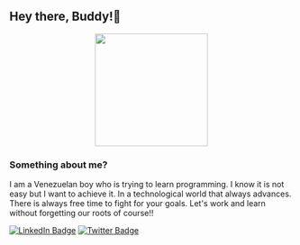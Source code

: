 ##                                  Hey there, Buddy!👋 
<div id="header" align="center">
  <img src="[https://media.giphy.com/media/HQHwvSBSy7s0AXOlWt/giphy.gif](https://giphy.com/embed/12XxYnYLMEn6yA)" width="200"/>
</div>

### Something about me?

I am a Venezuelan boy who is trying to learn programming. I know it is not easy but I want to achieve it. In a technological world that always advances. There is always free time to fight for your goals. Let's work and learn without forgetting our roots of course!!


[<img src="https://img.shields.io/badge/LinkedIn-blue?style=for-the-badge&logo=linkedin&logoColor=white" alt="LinkedIn Badge"/>](https://www.linkedin.com/in/joy-or-87b52a301/)
[<img src="https://img.shields.io/badge/Twitter-blue?style=for-the-badge&logo=twitter&logoColor=white" alt="Twitter Badge"/>](https://x.com/iJoy024)


<!--
**Joy-024/Joy-024** is a ✨ _special_ ✨ repository because its `README.md` (this file) appears on your GitHub profile.

Here are some ideas to get you started:

- 🔭 I’m currently working on ...
- 🌱 I’m currently learning ...
- 👯 I’m looking to collaborate on ...
- 🤔 I’m looking for help with ...
- 💬 Ask me about ...
- 📫 How to reach me: ...
- 😄 Pronouns: ...
- ⚡ Fun fact: ...
-->
